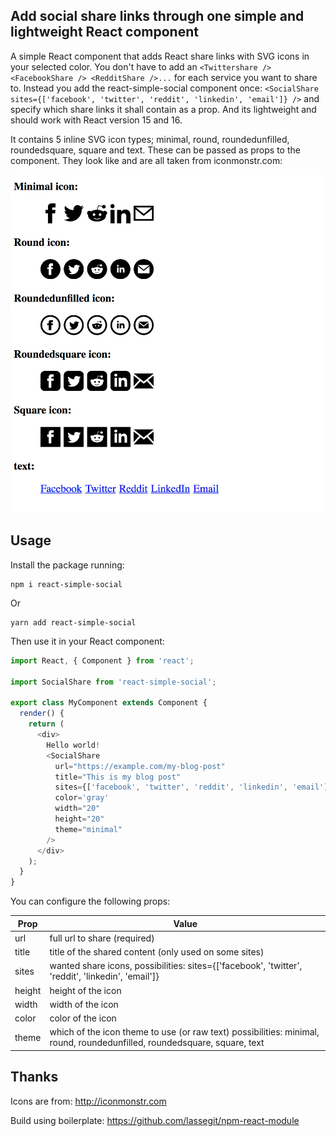 ## Add social share links through one simple and lightweight React component

A simple React component that adds React share links with SVG icons in your selected color. You don't have to add an `<Twittershare /> <FacebookShare /> <RedditShare />...` for each service you want to share to. Instead you add the react-simple-social component once: `<SocialShare sites={['facebook', 'twitter', 'reddit', 'linkedin', 'email']} />` and specify which share links it shall contain as a prop. And its lightweight and should work with React version 15 and 16.

It contains 5 inline SVG icon types; minimal, round, roundedunfilled, roundedsquare, square and text. These can be passed as props to the component. They look like and are all taken from iconmonstr.com:

![icons](icons.png)

## Usage

Install the package running:

```
npm i react-simple-social
```
Or

```
yarn add react-simple-social
```

Then use it in your React component:

```javascript
import React, { Component } from 'react';

import SocialShare from 'react-simple-social';

export class MyComponent extends Component {
  render() {
    return (
      <div>
        Hello world!
        <SocialShare 
          url="https://example.com/my-blog-post"
          title="This is my blog post"
          sites={['facebook', 'twitter', 'reddit', 'linkedin', 'email']}
          color='gray'
          width="20"
          height="20"
          theme="minimal"
        />
      </div>
    );
  }
}
```

You can configure the following props:

| Prop   | Value                                                                                                                    |
|--------|--------------------------------------------------------------------------------------------------------------------------|
| url    | full url to share (required)                                                                                             |
| title  | title of the shared content (only used on some sites)                                                                    |
| sites  | wanted share icons, possibilities: sites={['facebook', 'twitter', 'reddit', 'linkedin', 'email']}                        |
| height | height of the icon                                                                                                       |
| width  | width of the icon                                                                                                        |
| color  | color of the icon                                                                                                        |
| theme  | which of the icon theme to use (or raw text) possibilities: minimal, round, roundedunfilled, roundedsquare, square, text |

## Thanks

Icons are from: http://iconmonstr.com

Build using boilerplate: https://github.com/lassegit/npm-react-module
